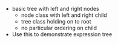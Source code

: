 - basic tree with left and right nodes
    + node class with left and right child
    + tree class holding on to root
    + no particular ordering on child
- Use this to demonstrate expression tree
